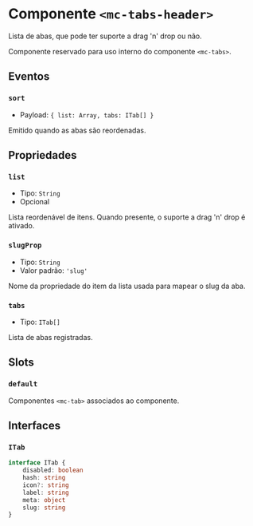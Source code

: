 # Componente `<mc-tabs-header>`

Lista de abas, que pode ter suporte a drag 'n' drop ou não.

Componente reservado para uso interno do componente `<mc-tabs>`.

## Eventos

### `sort`

- Payload: `{ list: Array, tabs: ITab[] }`

Emitido quando as abas são reordenadas.

## Propriedades

### `list`

- Tipo: `String`
- Opcional

Lista reordenável de itens. Quando presente, o suporte a drag 'n' drop é ativado.

### `slugProp`

- Tipo: `String`
- Valor padrão: `'slug'`

Nome da propriedade do item da lista usada para mapear o slug da aba.

### `tabs`

- Tipo: `ITab[]`

Lista de abas registradas.

## Slots

### `default`

Componentes `<mc-tab>` associados ao componente.

## Interfaces

### `ITab`

```ts
interface ITab {
    disabled: boolean
    hash: string
    icon?: string
    label: string
    meta: object
    slug: string
}
```
